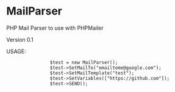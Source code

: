 # MailParser
PHP Mail Parser to use with PHPMailer

Version 0.1

USAGE:

					$test = new MailParser();
					$test->SetMailTo("emailtome@google.com");
					$test->SetMailTemplate("test");
					$test->SetVariables(["https://github.com"]);
					$test->SEND();
